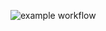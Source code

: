 ![example workflow](https://github.com/Oleg50sev/PageObject-autotest-gradle-CI.git/<OWNER>/<REPOSITORY>/actions/workflows/<WORKFLOW_FILE>/badge.svg)